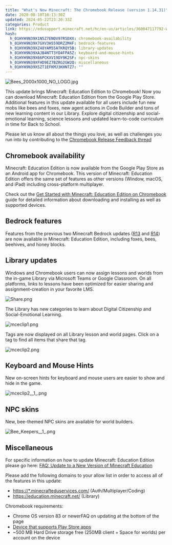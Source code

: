 ```yaml
---
title: "What's New Minecraft: The Chromebook Release (version 1.14.31)"
date: 2020-08-10T10:13:30Z
updated: 2024-05-22T23:20:33Z
categories: Product
link: https://edusupport.minecraft.net/hc/en-us/articles/360047117792-What-s-New-Minecraft-The-Chromebook-Release-version-1-14-31
hash:
  h_01HYH9N39X1N5Z7ENQV97R5DXX: chromebook-availability
  h_01HYH9N39X7GXV3H559DRZ2M4F: bedrock-features
  h_01HYH9N39XZ48YAM55ATKRQY5B: library-updates
  h_01HYH9N39XAJB4NTT3YD4FPA5Z: keyboard-and-mouse-hints
  h_01HYH9N39X66PCKXV19DY9K2SF: npc-skins
  h_01HYH9N39XFHD9EZ7BZRG2GW2Q: miscellaneous
  h_01HYH9N39XSZT1EFKMJ3KHNTZ7: ""
---
```


![Bees_2000x1000_NO_LOGO.jpg](https://edusupport.minecraft.net/hc/article_attachments/4402662109844)

This update brings Minecraft: Education Edition to Chromebook! Now you can download Minecraft: Education Edition from the Google Play Store. Additional features in this update available for all users include fun new mobs like bees and foxes, new agent actions in Code Builder and tons of new learning content in our Library. Explore digital citizenship and social-emotional learning, science lessons and updated learn-to-code curriculum in time for Back to School.

Please let us know all about the things you love, as well as challenges you run into by contributing to the [Chromebook Release Feedback thread](https://aka.ms/ChromebookFeedback)

## Chromebook availability

Minecraft: Education Edition is now available from the Google Play Store as an Android app for Chromebook. This version of Minecraft: Education Edition offers the same set of features as other versions (Window, macOS, and iPad) including cross-platform multiplayer.

Check out the [Get Started with Minecraft: Education Edition on Chromebook](https://aka.ms/meechromebook) guide for detailed information about downloading and installing as well as supported devices.

## Bedrock features

Features from the previous two Minecraft Bedrock updates ([R13](../../feedback/Release-Changelogs/Minecraft-1-13-0-Bedrock.md) and [R14](../../feedback/Release-Changelogs/Minecraft-Buzzy-Bees-1-14-0-Bedrock.md)) are now available in Minecraft: Education Edition, including foxes, bees, beehives, and honey blocks.

## Library updates

Windows and Chromebook users can now assign lessons and worlds from the in-game Library via Microsoft Teams or Google Classroom. On all platforms, links to lessons have been optimized for easier sharing and assignment-creation in your favorite LMS.  

![Share.png](https://edusupport.minecraft.net/hc/article_attachments/4402654986260)

The Library has new categories to learn about Digital Citizenship and Social-Emotional Learning.

![mceclip1.png](https://edusupport.minecraft.net/hc/article_attachments/4402662112660)

Tags are now displayed on all Library lesson and world pages. Click on a tag to find all items that share that tag.

![mceclip2.png](https://edusupport.minecraft.net/hc/article_attachments/4402654990996)

## Keyboard and Mouse Hints

New on-screen hints for keyboard and mouse users are easier to show and hide in the game. 

![mceclip2\_\_1\_.png](https://edusupport.minecraft.net/hc/article_attachments/4402662115604)

## NPC skins

New, bee-themed NPC skins are available for world builders. 

![Bee_Keepers\_\_1\_.png](https://edusupport.minecraft.net/hc/article_attachments/4402654996244)

## Miscellaneous 

For specific information on how to update Minecraft: Education Edition please go here: [FAQ: Update to a New Version of Minecraft Education](https://educommunity.minecraft.net/hc/en-us/articles/360047705032)

Please add the following domains to your allow list in order to access all of the features in this update:

- <https://*.minecrafteduservices.com/> (Auth/Multiplayer/Coding)
- <https://education.minecraft.net/> (Library)

Chromebook requirements:

- Chrome OS version 83 or newerFAQ on updating at the bottom of the page
- [Device that supports Play Store apps](https://www.chromium.org/chromium-os/chrome-os-systems-supporting-android-apps)
- ~500 MB Hard Drive storage free (250MB client + Space for worlds) per account on the device

 

 

 

##
